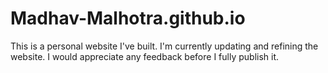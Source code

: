 # Madhav-Malhotra.github.io
This is a personal website I've built.
I'm currently updating and refining the website.
I would appreciate any feedback before I fully publish it.
